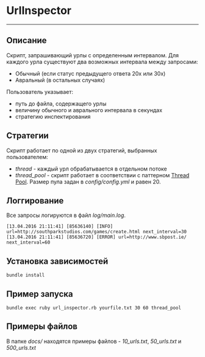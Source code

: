 # UrlInspector

* * *

## Описание

Скрипт, запрашивающий урлы с определенным интервалом. Для каждого урла существуют два возможных интервала между запросами:
  * Обычный (если статус предыдущего ответа 20x или 30x)
  * Авральный (в остальных случаях)

Пользователь указывает:

  * путь до файла, содержащего урлы
  * величину обычного и аврального интервала в секундах
  * стратегию инспектирования

## Стратегии

Скрипт работает по одной из двух стратегий, выбранных пользователем:

  * *thread* - каждый урл обрабатывается в отдельном потоке
  * *thread_pool* - скрипт работает в соответствии с паттерном [Thread Pool](https://en.wikipedia.org/wiki/Thread_pool). Размер пула задан в *config/config.yml* и равен 20.

## Логгирование
  Все запросы логируются в файл *log/main.log*.

    [13.04.2016 21:11:41] [85636140] [INFO] url=http://southparkstudios.com/games/create.html next_interval=30
    [13.04.2016 21:11:41] [85636720] [ERROR] url=http://www.sbpost.ie/ next_interval=60

## Установка зависимостей

    bundle install

## Пример запуска

    bundle exec ruby url_inspector.rb yourfile.txt 30 60 thread_pool

## Примеры файлов

В папке *docs/* находятся примеры файлов - *10_urls.txt*, *50_urls.txt* и *500_urls.txt*

